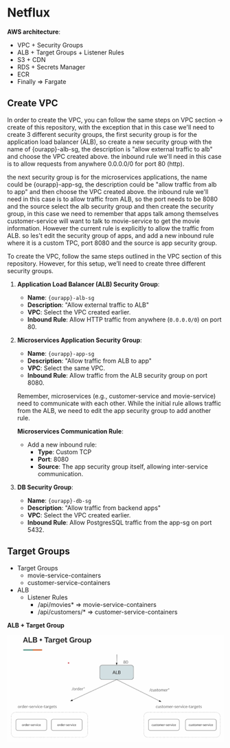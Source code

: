 # Netflux

**AWS architecture**:

- VPC + Security Groups
- ALB + Target Groups + Listener Rules
- S3 + CDN
- RDS + Secrets Manager
- ECR
- Finally => Fargate



## Create VPC

In order to create the VPC, you can follow the same steps on VPC section -> create of this repository, with the exception that in this case we'll need to create 3 different security groups, the first security group is for the application load balancer (ALB), so create a new security group with the name of {ourapp}-alb-sg, the description is "allow external traffic to alb" and choose the VPC created above. the inbound rule we'll need in this case is to allow requests from anywhere 0.0.0.0/0 for port 80 (http).

the next security group is for the microservices applications, the name could be {ourapp}-app-sg, the description could be "allow traffic from alb to app" and then choose the VPC created above. the inbound rule we'll need in this case is to allow traffic from ALB, so the port needs to be 8080 and the source select the alb security group and then create the security group, in this case we need to remember that apps talk among themselves customer-service will want to talk to movie-service to get the movie information. However the current rule is explicitly to allow the traffic from ALB. so les't edit the security group of apps, and add a new inbound rule where it is a custom TPC, port 8080 and the source is app security group. 


To create the VPC, follow the same steps outlined in the VPC section of this repository. However, for this setup, we’ll need to create three different security groups.

1. **Application Load Balancer (ALB) Security Group**:  
   - **Name**: `{ourapp}-alb-sg`  
   - **Description**: "Allow external traffic to ALB"  
   - **VPC**: Select the VPC created earlier.  
   - **Inbound Rule**: Allow HTTP traffic from anywhere (`0.0.0.0/0`) on port 80.

2. **Microservices Application Security Group**:  
   - **Name**: `{ourapp}-app-sg`  
   - **Description**: "Allow traffic from ALB to app"  
   - **VPC**: Select the same VPC.  
   - **Inbound Rule**: Allow traffic from the ALB security group on port 8080.

   Remember, microservices (e.g., customer-service and movie-service) need to communicate with each other. While the initial rule allows traffic from the ALB, we need to edit the app security group to add another rule.

    **Microservices Communication Rule**:  
    - Add a new inbound rule:  
        - **Type**: Custom TCP  
        - **Port**: 8080  
        - **Source**: The app security group itself, allowing inter-service communication.

3. **DB Security Group**:  
   - **Name**: `{ourapp}-db-sg`  
   - **Description**: "Allow traffic from backend apps"  
   - **VPC**: Select the VPC created earlier.  
   - **Inbound Rule**: Allow PostgresSQL traffic from the app-sg on port 5432.


## Target Groups

- Target Groups
    - movie-service-containers
    - customer-service-containers
- ALB
    - Listener Rules
        - /api/movies* => movie-service-containers
        - /api/customers/* => customer-service-containers

**ALB + Target Group**

![alt text](./images/1.png)   